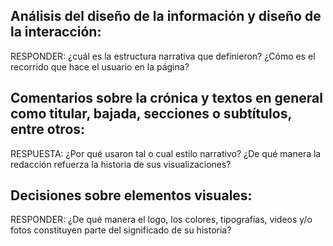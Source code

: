 ## Análisis del diseño de la información y diseño de la interacción:

RESPONDER: ¿cuál es la estructura narrativa que definieron? ¿Cómo es el recorrido que hace el usuario en la página?

## Comentarios sobre la crónica y textos en general como titular, bajada, secciones o subtítulos, entre otros:

RESPUESTA: ¿Por qué usaron tal o cual estilo narrativo? ¿De qué manera la redacción refuerza la historia de sus visualizaciones?

## Decisiones sobre elementos visuales: 

RESPONDER: ¿De qué manera el logo, los colores, tipografías, videos y/o fotos constituyen parte del significado de su historia?